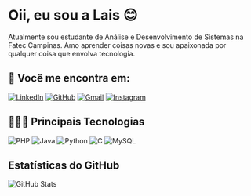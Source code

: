 # Oii, eu sou a Lais 😊

Atualmente sou estudante de Análise e Desenvolvimento de Sistemas na Fatec Campinas. Amo aprender coisas novas e sou apaixonada por qualquer coisa que envolva tecnologia.

## 📱 Você me encontra em: 
[![LinkedIn](https://img.shields.io/badge/LinkedIn-0077B5?style=for-the-badge&logo=linkedin&logoColor=white)](https://www.linkedin.com/in/lais-rangel-5b9ab0265/) 
[![GitHub](https://img.shields.io/badge/GitHub-100000?style=for-the-badge&logo=github&logoColor=white)](https://github.com/lais-telles)
[![Gmail](https://img.shields.io/badge/Gmail-333333?style=for-the-badge&logo=gmail&logoColor=red)](mailto:laismtelles@gmail.com)
[![Instagram](https://img.shields.io/badge/-Instagram-%23E4405F?style=for-the-badge&logo=instagram&logoColor=white)](https://www.instagram.com/lais.telless) 

## 👩🏻‍💻 Principais Tecnologias
![PHP](https://img.shields.io/badge/PHP-777BB4?style=for-the-badge&logo=php&logoColor=white) 
![Java](https://img.shields.io/badge/java-%23ED8B00.svg?style=for-the-badge&logo=openjdk&logoColor=white)
![Python](https://img.shields.io/badge/python-3670A0?style=for-the-badge&logo=python&logoColor=ffdd54)
![C](https://img.shields.io/badge/C-00599C?style=for-the-badge&logo=c&logoColor=white)
![MySQL](https://img.shields.io/badge/MySQL-00000F?style=for-the-badge&logo=mysql&logoColor=white) 

## Estatísticas do GitHub 
![GitHub Stats](https://github-readme-stats.vercel.app/api?username=lais-telles&theme=transparent&bg_color=000&border_color=30A3DC&show_icons=true&icon_color=30A3DC&title_color=C71585&text_color=FFF)
